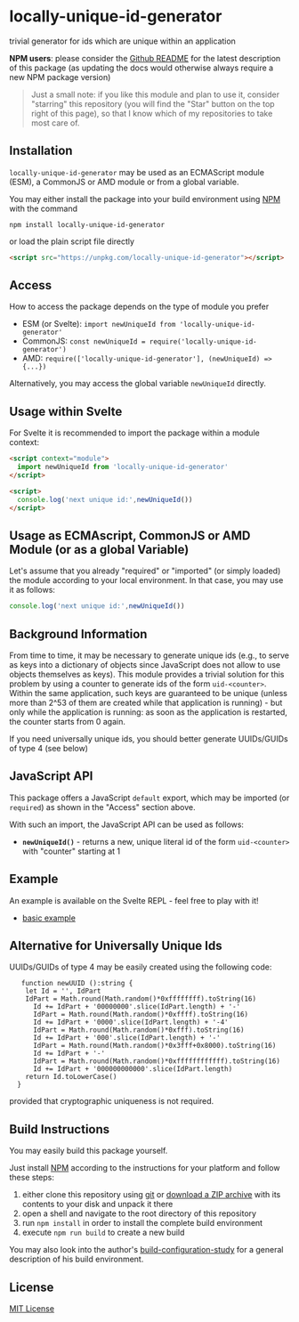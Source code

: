 # locally-unique-id-generator #

trivial generator for ids which are unique within an application

**NPM users**: please consider the [Github README](https://github.com/rozek/locally-unique-id-generator/blob/main/README.md) for the latest description of this package (as updating the docs would otherwise always require a new NPM package version)

> Just a small note: if you like this module and plan to use it, consider "starring" this repository (you will find the "Star" button on the top right of this page), so that I know which of my repositories to take most care of.

## Installation ##

`locally-unique-id-generator` may be used as an ECMAScript module (ESM), a CommonJS or AMD module or from a global variable.

You may either install the package into your build environment using [NPM](https://docs.npmjs.com/) with the command

```
npm install locally-unique-id-generator
```

or load the plain script file directly

```html
<script src="https://unpkg.com/locally-unique-id-generator"></script>
```

## Access ##

How to access the package depends on the type of module you prefer

* ESM (or Svelte): `import newUniqueId from 'locally-unique-id-generator'`
* CommonJS: `const newUniqueId = require('locally-unique-id-generator')`
* AMD: `require(['locally-unique-id-generator'], (newUniqueId) => {...})`

Alternatively, you may access the global variable `newUniqueId` directly.

## Usage within Svelte ##

For Svelte it is recommended to import the package within a module context:

```html
<script context="module">
  import newUniqueId from 'locally-unique-id-generator'
</script>

<script>
  console.log('next unique id:',newUniqueId())
</script>
```

## Usage as ECMAscript, CommonJS or AMD Module (or as a global Variable) ##

Let's assume that you already "required" or "imported" (or simply loaded) the module according to your local environment. In that case, you may use it as follows:

```javascript
console.log('next unique id:',newUniqueId())
```

## Background Information ##

From time to time, it may be necessary to generate unique ids (e.g., to serve as keys into a dictionary of objects since JavaScript does not allow to use objects themselves as keys). This module provides a trivial solution for this problem by using a counter to generate ids of the form `uid-<counter>`. Within the same application, such keys are guaranteed to be unique (unless more than 2^53 of them are created while that application is running) - but only while the application is running: as soon as the application is restarted, the counter starts from 0 again.

If you need universally unique ids, you should better generate UUIDs/GUIDs of type 4 (see below)

## JavaScript API ##

This package offers a JavaScript `default` export, which may be imported (or `required`) as shown in the "Access" section above.

With such an import, the JavaScript API can be used as follows:

* **`newUniqueId()`** - returns a new, unique literal id of the form `uid-<counter>` with "counter" starting at 1

## Example ##

An example is available on the Svelte REPL - feel free to play with it!

* [basic example](https://svelte.dev/repl/34407dd75db14206becd97b1441720c6)

## Alternative for Universally Unique Ids ##

UUIDs/GUIDs of type 4 may be easily created using the following code:

```
   function newUUID ():string {
    let Id = '', IdPart
    IdPart = Math.round(Math.random()*0xffffffff).toString(16)
      Id += IdPart + '00000000'.slice(IdPart.length) + '-'
      IdPart = Math.round(Math.random()*0xffff).toString(16)
      Id += IdPart + '0000'.slice(IdPart.length) + '-4'
      IdPart = Math.round(Math.random()*0xfff).toString(16)
      Id += IdPart + '000'.slice(IdPart.length) + '-'
      IdPart = Math.round(Math.random()*0x3fff+0x8000).toString(16)
      Id += IdPart + '-'
      IdPart = Math.round(Math.random()*0xffffffffffff).toString(16)
      Id += IdPart + '000000000000'.slice(IdPart.length)
    return Id.toLowerCase()
  }
```

provided that cryptographic uniqueness is not required.

## Build Instructions ##

You may easily build this package yourself.

Just install [NPM](https://docs.npmjs.com/) according to the instructions for your platform and follow these steps:

1. either clone this repository using [git](https://git-scm.com/) or [download a ZIP archive](https://github.com/rozek/locally-unique-id-generator/archive/refs/heads/main.zip) with its contents to your disk and unpack it there 
2. open a shell and navigate to the root directory of this repository
3. run `npm install` in order to install the complete build environment
4. execute `npm run build` to create a new build

You may also look into the author's [build-configuration-study](https://github.com/rozek/build-configuration-study) for a general description of his build environment.

## License ##

[MIT License](LICENSE.md)

